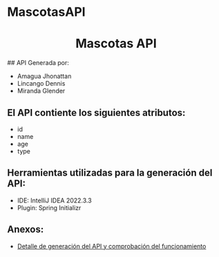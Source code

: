 # MascotasAPI
<h1 align="center"> Mascotas API </h1> 
## API Generada por:

- Amagua Jhonattan
- Lincango Dennis
- Miranda Glender

## El API contiente los siguientes atributos:

- id
- name
- age
- type

## Herramientas utilizadas para la generación del API:
- IDE: IntelliJ IDEA 2022.3.3
- Plugin: Spring Initializr

## Anexos:
- [Detalle de generación del API y comprobación del funcionamiento](https://epnecuador-my.sharepoint.com/:w:/g/personal/dennis_lincango_epn_edu_ec/EeSaUUxdRnlGrQup6GVVRs8BwDMQzutLqCLXoJOOQ9Pv7w?e=YPfZhQ)
